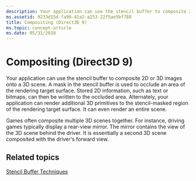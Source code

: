 ```yaml
---
description: Your application can use the stencil buffer to composite 2D or 3D images onto a 3D scene.
ms.assetid: 9233d15d-fa99-41a2-a253-22f5ae5bf788
title: Compositing (Direct3D 9)
ms.topic: concept-article
ms.date: 05/31/2018
---
```


# Compositing (Direct3D 9)

Your application can use the stencil buffer to composite 2D or 3D images onto a 3D scene. A mask in the stencil buffer is used to occlude an area of the rendering target surface. Stored 2D information, such as text or bitmaps, can then be written to the occluded area. Alternately, your application can render additional 3D primitives to the stencil-masked region of the rendering target surface. It can even render an entire scene.

Games often composite multiple 3D scenes together. For instance, driving games typically display a rear-view mirror. The mirror contains the view of the 3D scene behind the driver. It is essentially a second 3D scene composited with the driver's forward view.

## Related topics

<dl> <dt>

[Stencil Buffer Techniques](stencil-buffer-techniques.md)
</dt> </dl>

 

 



